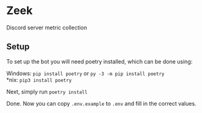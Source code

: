 # Zeek

Discord server metric collection

## Setup

To set up the bot you will need poetry installed, which can be done using:

Windows: `pip install poetry` or `py -3 -m pip install poetry` \
*nix: `pip3 install poetry`

Next, simply run `poetry install`

Done. Now you can copy `.env.example` to `.env` and fill in the correct values.
